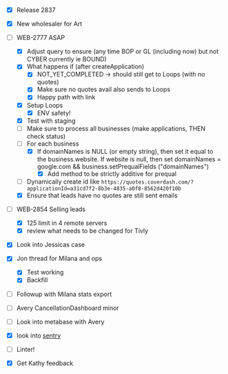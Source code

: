 - [x] Release 2837

- [x] New wholesaler for Art
- [ ] WEB-2777 ASAP
	- [x] Adjust query to ensure (any time BOP or GL (including now) but not CYBER currently ie BOUND)
	- [x] What happens if (after createApplication)
		- [x] NOT_YET_COMPLETED -> should still get to Loops (with no quotes)
		- [x] Make sure no quotes avail also sends to Loops
		- [x] Happy path with link
	- [x] Setup Loops
		- [x] ENV safety!
	- [x] Test with staging
	- [ ] Make sure to process all businesses (make applications, THEN check status)
	- [ ] For each business
		- [x] If domainNames is NULL (or empty string), then set it equal to the business.website. If website is null, then set domainNames = google.com && business.setPrequalFields ("domainNames")
			- [x] Add method to be strictly additive for prequal
	- [ ] Dynamically create id like `https://quotes.coverdash.com/?applicationId=a31cd7f2-8b3e-4835-a0f8-8562d420f10b`
	- [x] Ensure that leads have no quotes are still sent emails
- [ ] WEB-2854 Selling leads
	- [x] 125 limit in 4 remote servers
	- [x] review what needs to be changed for Tivly
- [x] Look into Jessicas case
- [x] Jon thread for Milana and ops
	- [x] Test working
	- [x] Backfill
- [ ] Followup with Milana stats export
- [ ] Avery CancellationDashboard minor
- [ ] Look into metabase with Avery
- [x] look into [sentry](https://coverdash.sentry.io/issues/6577912227/?referrer=slack)
- [ ] Linter!
- [x] Get Kathy feedback
